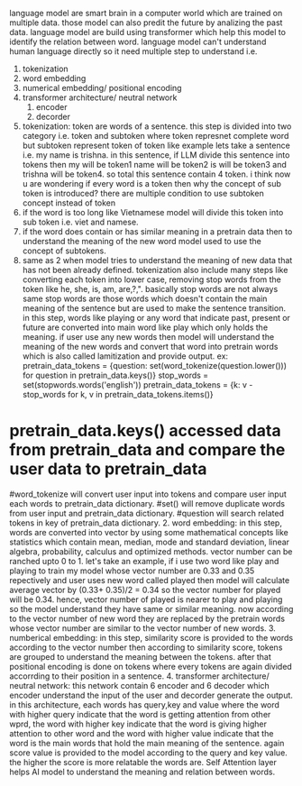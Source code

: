 language model are smart brain in a computer world which are trained on multiple data. those model can also predit the future by analizing the past data. language model are build using transformer which help this model to identify the relation between word. language model can't understand human language directly so it need multiple step to understand i.e.
1. tokenization
2. word embedding
3. numerical embedding/ positional encoding 
4. transformer architecture/ neutral network
   1. encoder
   2. decorder
1. tokenization:
   token are words of a sentence. this step is divided into two category i.e. token and subtoken where token represnet complete word but subtoken represent token of token like example lets take a sentence i.e. my name is trishna. in this sentence, if LLM divide this sentence into tokens then my will be token1 name will be token2 is will be token3 and trishna will be token4. so total this sentence contain 4 token. i think now u are wondering if every word is a token then why the concept of sub token is introduced? there are multiple condition to use subtoken concept instead of token
1. if the word is too long like Vietnamese model will divide this token into sub token i.e. viet and namese.
2. if the word does contain or has similar meaning in a pretrain data then to understand the meaning of the new word model used to use the concept of subtokens.
3. same as 2 when model tries to understand the meaning of new data that has not been already defined.
tokenization also include many steps like converting each token into lower case, removing stop words from the token like he, she, is, am, are,?,". basically stop words are not always same stop words are those words which doesn't contain the main meaning of the sentence but are used to make the sentence transition. in this step, words like playing or any word that indicate past, present or future are converted into main word like play which only holds the meaning. if user use any new words then model will understand the meaning of the new words and convert that word into pretrain words which is also called lamitization and provide output.
ex:
pretrain_data_tokens = {question: set(word_tokenize(question.lower())) for question in pretrain_data.keys()}
stop_words = set(stopwords.words('english'))
pretrain_data_tokens = {k: v - stop_words for k, v in pretrain_data_tokens.items()}
# pretrain_data.keys() accessed data from pretrain_data and compare the user data to pretrain_data
#word_tokenize will convert user input into tokens and compare user input each words to pretrain_data dictionary.
#set() will remove duplicate words from user input and pretrain_data dictionary.
#question will search related tokens in key of pretrain_data dictionary.
2. word embedding:
in this step, words are converted into vector by using some mathematical concepts like statistics which contain mean, median, mode and standard deviation, linear algebra, probability, calculus and optimized methods. vector number can be ranched upto 0 to 1. let's take an example, if i use two word like play and playing to train my model whose vector number are 0.33 and 0.35 repectively and user uses new word called played then model will calculate average vector by (0.33+ 0.35)/2 = 0.34 so the vector number for played will be 0.34. hence, vector number of played is nearer to play and playing so the model understand they have same or similar meaning. now according to the vector number of new word they are replaced by the pretrain words whose vector number are similar to the vector number of new words. 
3. numberical embedding:
in this step, similarity score is provided to the words according to the vector number then according to similarity score, tokens are grouped to understand the meaning between the tokens. after that positional encoding is done on tokens where every tokens are again divided accorrding to their position in a sentence.
4. transformer architecture/ neutral network:
this network contain 6 encoder and 6 decoder which encoder understand the input of the user and decorder generate the output. in this architecture, each words has query,key and value where the word with higher query indicate that the word is getting attention from other wprd, the word with higher key indicate that the word is giving higher attention to other word and the word with higher value indicate that the word is the main words that hold the main meaning of the sentence. again score value is provided to the model according to the query and key value. the higher the score is more relatable the words are. Self Attention layer helps AI model to understand the meaning and relation between words.
